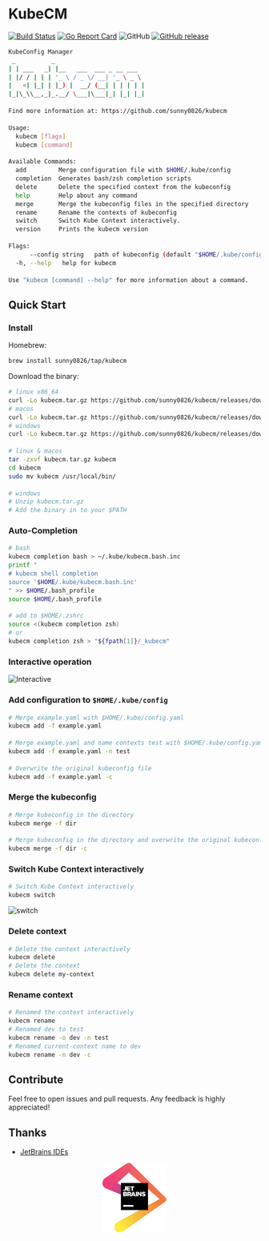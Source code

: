 # KubeCM

[![Build Status](https://travis-ci.org/sunny0826/kubecm.svg?branch=master)](https://travis-ci.org/sunny0826/kubecm)
[![Go Report Card](https://goreportcard.com/badge/github.com/sunny0826/kubecm)](https://goreportcard.com/report/github.com/sunny0826/kubecm)
![GitHub](https://img.shields.io/github/license/sunny0826/kubecm.svg)
[![GitHub release](https://img.shields.io/github/release/sunny0826/kubecm)](https://github.com/sunny0826/kubecm/releases)

```bash
KubeConfig Manager
 _          _
| | ___   _| |__   ___  ___ _ __ ___
| |/ / | | | '_ \ / _ \/ __| '_ \ _ \
|   <| |_| | |_) |  __/ (__| | | | | |
|_|\_\\__,_|_.__/ \___|\___|_| |_| |_|

Find more information at: https://github.com/sunny0826/kubecm

Usage:
  kubecm [flags]
  kubecm [command]

Available Commands:
  add         Merge configuration file with $HOME/.kube/config
  completion  Generates bash/zsh completion scripts
  delete      Delete the specified context from the kubeconfig
  help        Help about any command
  merge       Merge the kubeconfig files in the specified directory
  rename      Rename the contexts of kubeconfig
  switch      Switch Kube Context interactively.
  version     Prints the kubecm version

Flags:
      --config string   path of kubeconfig (default "$HOME/.kube/config")
  -h, --help   help for kubecm

Use "kubecm [command] --help" for more information about a command.
```

## Quick Start

### Install

Homebrew:

```bash
brew install sunny0826/tap/kubecm
```

Download the binary:

```bash
# linux x86_64
curl -Lo kubecm.tar.gz https://github.com/sunny0826/kubecm/releases/download/v${VERSION}/kubecm_${VERSION}_Linux_x86_64.tar.gz
# macos
curl -Lo kubecm.tar.gz https://github.com/sunny0826/kubecm/releases/download/v${VERSION}/kubecm_${VERSION}_Darwin_x86_64.tar.gz
# windows
curl -Lo kubecm.tar.gz https://github.com/sunny0826/kubecm/releases/download/v${VERSION}/kubecm_${VERSION}_Windows_x86_64.tar.gz

# linux & macos
tar -zxvf kubecm.tar.gz kubecm
cd kubecm
sudo mv kubecm /usr/local/bin/

# windows
# Unzip kubecm.tar.gz
# Add the binary in to your $PATH
```

### Auto-Completion

```bash
# bash
kubecm completion bash > ~/.kube/kubecm.bash.inc
printf "
# kubecm shell completion
source '$HOME/.kube/kubecm.bash.inc'
" >> $HOME/.bash_profile
source $HOME/.bash_profile

# add to $HOME/.zshrc 
source <(kubecm completion zsh)
# or
kubecm completion zsh > "${fpath[1]}/_kubecm"
```

### Interactive operation

![Interactive](dosc/Interaction.gif)

### Add configuration to `$HOME/.kube/config`

```bash
# Merge example.yaml with $HOME/.kube/config.yaml
kubecm add -f example.yaml 

# Merge example.yaml and name contexts test with $HOME/.kube/config.yaml
kubecm add -f example.yaml -n test

# Overwrite the original kubeconfig file
kubecm add -f example.yaml -c
```

### Merge the kubeconfig

```bash
# Merge kubeconfig in the directory
kubecm merge -f dir

# Merge kubeconfig in the directory and overwrite the original kubeconfig file
kubecm merge -f dir -c
```

### Switch Kube Context interactively

```bash
# Switch Kube Context interactively
kubecm switch
```
![switch](dosc/switch.gif)

### Delete context

```bash
# Delete the context interactively
kubecm delete
# Delete the context
kubecm delete my-context
```
### Rename context

```bash
# Renamed the context interactively
kubecm rename
# Renamed dev to test
kubecm rename -o dev -n test
# Renamed current-context name to dev
kubecm rename -n dev -c
```
 
## Contribute

Feel free to open issues and pull requests. Any feedback is highly appreciated!

## Thanks

- [JetBrains IDEs](https://www.jetbrains.com/?from=kubecm)

<p align="center">
  <a href="https://www.jetbrains.com/?from=kubecm" title="前往官网了解JetBrains出品的IDEs">
    <img src="dosc/jetbrains.svg" width="128" alt="JetBrains logo">
  </a>
</p>
